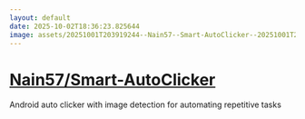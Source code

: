 ```yaml
---
layout: default
date: 2025-10-02T18:36:23.825644
image: assets/20251001T203919244--Nain57--Smart-AutoClicker--20251001T204639729--cropped.png
---
```


# [Nain57/Smart-AutoClicker](https://github.com/Nain57/Smart-AutoClicker)

Android auto clicker with image detection for automating repetitive tasks
